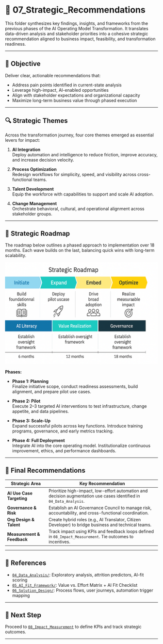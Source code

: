 # 🧩 07_Strategic_Recommendations

This folder synthesizes key findings, insights, and frameworks from the previous phases of the AI Operating Model Transformation. It translates data-driven analysis and stakeholder priorities into a cohesive strategic recommendation aligned to business impact, feasibility, and transformation readiness.

---

## 🎯 Objective

Deliver clear, actionable recommendations that:

- Address pain points identified in current-state analysis
- Leverage high-impact, AI-enabled opportunities
- Align with stakeholder expectations and organizational capacity
- Maximize long-term business value through phased execution

---

## 🔍 Strategic Themes

Across the transformation journey, four core themes emerged as essential levers for impact:

1. **AI Integration**  
   Deploy automation and intelligence to reduce friction, improve accuracy, and increase decision velocity.

2. **Process Optimization**  
   Redesign workflows for simplicity, speed, and visibility across cross-functional teams.

3. **Talent Development**  
   Equip the workforce with capabilities to support and scale AI adoption.

4. **Change Management**  
   Orchestrate behavioral, cultural, and operational alignment across stakeholder groups.

---

## 🧠 Strategic Roadmap

The roadmap below outlines a phased approach to implementation over 18 months. Each wave builds on the last, balancing quick wins with long-term scalability.

![Strategic Roadmap](./Strategic_Roadmap.png)

**Phases:**

- **Phase 1: Planning**  
  Finalize initiative scope, conduct readiness assessments, build alignment, and prepare pilot use cases.

- **Phase 2: Pilot**  
  Execute 2–3 targeted AI interventions to test infrastructure, change appetite, and data pipelines.

- **Phase 3: Scale-Up**  
  Expand successful pilots across key functions. Introduce training programs, governance, and early metrics tracking.

- **Phase 4: Full Deployment**  
  Integrate AI into the core operating model. Institutionalize continuous improvement, ethics, and performance dashboards.

---

## 🧾 Final Recommendations

| Strategic Area         | Key Recommendation |
|------------------------|---------------------|
| **AI Use Case Targeting**     | Prioritize high-impact, low-effort automation and decision augmentation use cases identified in `04_Data_Analysis`. |
| **Governance & Risk**         | Establish an AI Governance Council to manage risk, accountability, and cross-functional coordination. |
| **Org Design & Talent**       | Create hybrid roles (e.g., AI Translator, Citizen Developer) to bridge business and technical teams. |
| **Measurement & Feedback**    | Track impact using KPIs and feedback loops defined in `08_Impact_Measurement`. Tie outcomes to incentives. |

---

## 📁 References

- [`04_Data_Analysis/`](../04_Data_Analysis): Exploratory analysis, attrition predictors, AI-fit scoring
- [`05_AI_Fit_Framework/`](../05_AI_Fit_Framework): Value vs. Effort Matrix + AI Fit Checklist
- [`06_Solution_Design/`](../06_Solution_Design): Process flows, user journeys, automation trigger mapping

---

## 📌 Next Step

Proceed to [`08_Impact_Measurement`](../08_Impact_Measurement) to define KPIs and track strategic outcomes.

---
